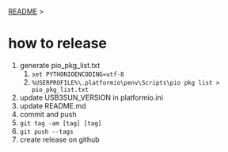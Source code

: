 [README](../README.md) >

how to release
==============

1. generate pio_pkg_list.txt
    1. `set PYTHONIOENCODING=utf-8`
    2. `%USERPROFILE%\.platformio\penv\Scripts\pio pkg list > pio_pkg_list.txt`
2. update USB3SUN_VERSION in platformio.ini
3. update README.md
4. commit and push
5. `git tag -am [tag] [tag]`
6. `git push --tags`
7. create release on github
